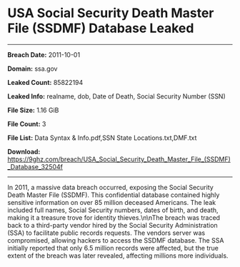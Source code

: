# USA Social Security Death Master File (SSDMF) Database Leaked

------------
**Breach Date:** 2011-10-01

**Domain:** ssa.gov

**Leaked Count:** 85822194

**Leaked Info:** realname, dob, Date of Death, Social Security Number (SSN)

**File Size:** 1.16 GiB

**File Count:** 3

**File List:** Data Syntax & Info.pdf,SSN State Locations.txt,DMF.txt

**Download:** https://9ghz.com/breach/USA_Social_Security_Death_Master_File_(SSDMF)_Database_32504f

------------
In 2011, a massive data breach occurred, exposing the Social Security Death Master File (SSDMF). This confidential database contained highly sensitive information on over 85 million deceased Americans. The leak included full names, Social Security numbers, dates of birth, and death, making it a treasure trove for identity thieves.\n\nThe breach was traced back to a third-party vendor hired by the Social Security Administration (SSA) to facilitate public records requests. The vendors server was compromised, allowing hackers to access the SSDMF database. The SSA initially reported that only 6.5 million records were affected, but the true extent of the breach was later revealed, affecting millions more individuals.
